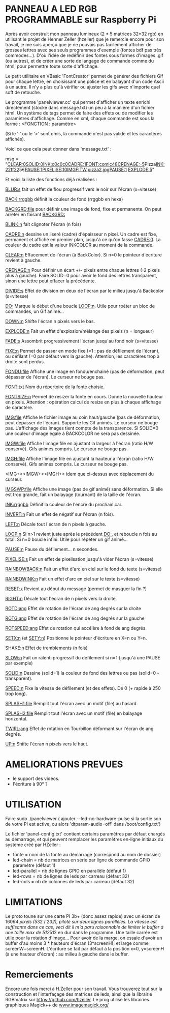 PANNEAU A LED RGB PROGRAMMABLE sur Raspberry Pi
===============================================
Après avoir construit mon panneau lumineux (2 * 5 matrices 32*32 rgb) en utilisant le projet de Henner Zeller (hzeller) que je remercie encore pour son travail, je me suis aperçu que je ne pouvais pas facilement afficher de grosses lettres avec ses seuls programmes d'exemple (fontes bdf pas très commodes...). D'où l'idée de redéfinir des fontes sous formes d'images .gif (ou autres), et de créer une sorte de langage de commande comme du html, pour permettre toute sorte d'affichage.

Le petit utilitaire en VBasic 'FontCreator' permet de générer des fichiers Gif pour chaque lettre, en choisissant une police et en balayant d'un code Ascii à un autre. Il n'y a plus qu'à vérifier ou ajuster les gifs avec n'importe quel soft de retouche.

Le programme 'panelviewer.cc' qui permet d'afficher un texte enrichi directement (stocké dans message.txt) un peu à la manière d'un fichier html. Un système de tags permet de faire des effets ou de modifier les paramètres d'affichage.
Comme en xml, chaque commande est sous la forme :
   <FONCTION : paramètre>
   
(Si le ':' ou le '>' sont omis, la commande n'est pas valide et les caractères affichés).

Voici ce que cela peut donner dans 'message.txt' :

msg = "<CLEAR:0><SOLID:0><INK:c0c0c0><CADRE:1><FONT:comic48><CRENAGE:-5>Pizza<INK:22ff22>5€<PAUSE:1><PIXELISE:10><IMGFITW:pizza2.jpg><PAUSE:1>
<EXPLODE:5>"

Et voici la liste des fonctions déjà réalisées :

<BLUR:s> fait un effet de flou progressif vers le noir sur l'écran (x=vitesse)

<BACK:rrggbb> définit la couleur de fond (rrggbb en hexa)

<BACKGRD:file> pour définir une image de fond, fixe et permanente. On peut arreter en faisant <BACKGRD:>

<BLINK:n> fait clignoter l'écran (n fois)

<CADRE:n> dessine un liseré (cadre) d'épaisseur n pixel. Un cadre est fixe, permanent et affiché en premier plan, jusqu'à ce qu'on fasse <CADRE:0>. La couleur du cadre est la valeur INKCOLOR au moment de la commande.

<CLEAR:n> Effacement de l'écran (à BackColor). Si n=0 le pointeur d'écriture revient à gauche.

<CRENAGE:n> Pour définir un écart +/- pixels entre chaque lettres (-2 pixels plus à gauche). Faire SOLID=0 pour avoir le fond des lettres transparent, sinon une lettre peut effacer la précédente.

<DIVIDE:s> Effet de division en deux de l'écran par le milieu jusqu'à Backcolor (s=vitesse)

<DO:> Marque le début d'une boucle <LOOP:n>. Utile pour rpéter un bloc de commandes, un Gif animé...

<DOWN:n> Shifte l'écran n pixels vers le bas.

<EXPLODE:n> Fait un effet d'explosion/mélange des pixels (n = longueur)

<FADE:s> Assombrit progressivement l'écran jusqu'au fond noir (s=vitesse)

<FIXE:n> Permet de passer en mode fixe (=1 : pas de défilement de l'écran), ou défilant (=0 par défaut vers la gauche). Attention, les caractères trop à droite sont perdus.

<FONDU:file> Affiche une image en fondu/enchainé (pas de déformation, peut dépasser de l'écran). Le curseur ne bouge pas.

<FONT:txt> Nom du répertoire de la fonte choisie.

<FONTSIZE:n> Permet de resizer la fonte en cours. Donne la nouvelle hauteur en pixels. Attention : opération calcul de resize en plus à chaque affichage de caractère.

<IMG:file> Affiche le fichier image au coin haut/gauche (pas de déformation, peut dépasser de l'écran). Supporte les Gif animés. Le curseur ne bouge pas. L'affichage des images tient compte de la transparence. Si SOLID=0 une couleur d'image égale à BACKCOLOR ne sera pas dessinée.

<IMGW:file> Affiche l'image file en ajustant la largeur à l'écran (ratio H/W conservé). Gifs animés compris. Le curseur ne bouge pas.

<IMGH:file> Affiche l'image file en ajustant la hauteur à l'écran (ratio H/W conservé). Gifs animés compris. Le curseur ne bouge pas.

<IMG+><IMGW+><IMGH+> idem que ci-dessus avec déplacement du curseur.

<IMGSWP:file> Affiche une image (pas de gif animé) sans déformation. Si elle est trop grande, fait un balayage (tournant) de la taille de l'écran.

<INK:rrggbb> Définit la couleur de l'encre du prochain car.

<INVERT:n> Fait un effet de négatif sur l'écran (n fois).

<LEFT:n> Décale tout l'écran de n pixels à gauche.

<LOOP:n> Si n>1 revient juste après le précédent <DO:>, et reboucle n fois au total. Si n=0 boucle infini. Utile pour répéter un gif animé...

<PAUSE:n> Pause du défilement... n secondes. 

<PIXELISE:s> Fait un effet de pixelisation jusqu'à vider l'écran (s=vitesse)

<RAINBOWBACK:n> Fait un effet d'arc en ciel sur le fond du texte (s=vitesse)

<RAINBOWINK:n> Fait un effet d'arc en ciel sur le texte (s=vitesse)

<RESET:x> Revient au début du message (permet de masquer la fin ?)

<RIGHT:n> Décale tout l'écran de n pixels vers la droite.

<ROTD:ang> Effet de rotation de l'écran de ang degrés sur la droite

<ROTG:ang> Effet de rotation de l'écran de ang degrés sur la gauche

<ROTSPEED:ang> Effet de rotation qui accélère à fond de ang degrés.

<SETX:n> (et <SETY:n>) Positionne le pointeur d'écriture en X=n ou Y=n.

<SHAKE:n> Effet de tremblements (n fois)

<SLOW:n> Fait un ralenti progressif du défilement si n=1 (jusqu'à une PAUSE par exemple)

<SOLID:n> Dessine (solid=1) la couleur de fond des lettres ou pas (solid=0 - transparent).

<SPEED:n> Fixe la vitesse de défilement (et des effets). De 0 (+ rapide à 250 trop long).

<SPLASH1:file> Remplit tout l'écran avec un motif (file) au hasard.

<SPLASH2:file> Remplit tout l'écran avec un motif (file) en balayage horizontal.

<TWIRL:ang> Effet de rotation en Tourbillon déformant sur l'écran de ang degrés.

<UP:n> Shifte l'écran n pixels vers le haut.

AMELIORATIONS PREVUES
=====================
- le support des vidéos.
- l'écriture à 90° ?

UTILISATION
===========
Faire sudo ./panelviewer 
( ajouter --led-no-hardware-pulse si la sortie son de votre PI est active, ou alors 'dtparam-audio=off' dans /boot/config.txt')

Le fichier 'panel-config.txt' contient certains paramètres par défaut chargés au démarrage, et qui peuvent remplacer les paramètres en-ligne initiaux du système créé par HZeller : 
* fonte = nom de la fonte au démarrage (correspond au nom de dossier)
* led-chain = nb de matrices en série par ligne de commande GPIO paramètre (défaut 1)
* led-parallel = nb de lignes GPIO en parallèle (défaut 1)
* led-rows = nb de lignes de leds par carreau (défaut 32)
* led-cols = nb de colonnes de leds par carreau (défaut 32)

LIMITATIONS
===========
Le proto toune sur une carte PI 3b+ (donc assez rapide) avec un écran de 160*64 pixels (5*32 / 2*32), piloté sur deux lignes parallèles. La vitesse est suffisante dans ce cas, veci dit il m'a paru raisonnable de limiter le buffer à une taille max de 512*512 en dur dans le programme. Une taille carrée est utile pour la rotation d'image...
Pour avoir de la marge, on essaie d'avoir un buffer d'au moins 3 * hauteurs d'écran (3*screenH); et large comme screenW+screenH. L'écriture se fait par défaut à la position x=0, y=screenH (à une hauteur d'écran) : au milieu à gauche dans le buffer.

Remerciements
=============
Encore une fois merci à H.Zeller pour son travail. Vous trouverez tout sur la construction et l'interfaçage des matrices de leds, ainsi que la librairie RGBmatrix sur https://github.com/hzeller.
Le prog utilise les librairies graphiques Magick++ de www.imagemagick.org/
